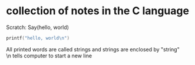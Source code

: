 # collection of notes in the C language

Scratch:   Say(hello, world)

```C
printf("hello, world\n")
```

All printed words are called strings and strings are enclosed by "string" <br>
\n tells computer to start a new line
